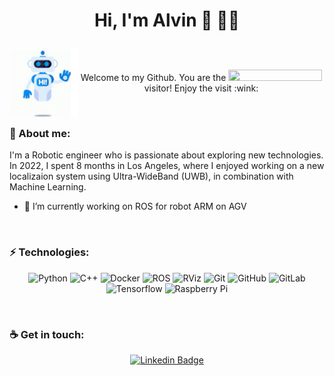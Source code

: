 # <p align="center"> Hi, I'm Alvin :call_me_hand: :man_technologist: </p>

<p align="center"> 
<a><img align="left" width="110" height="110" src="https://github.com/mataruzz/mataruzz/blob/main/GIF/robot-hi-robot.gif"></a> 
<br> <br> 
Welcome to my Github. You are the  <img src="https://profile-counter.glitch.me/mataruzz/count.svg" width = "150" height="18"/>  visitor! Enjoy the visit :wink:
</p> <br> 

### :speech_balloon: About me: 
I'm a Robotic engineer who is passionate about exploring new technologies. In 2022, I spent 8 months in Los Angeles, where I enjoyed working on a new localizaion system using Ultra-WideBand (UWB), in combination with Machine Learning. 
- 🎯 I’m currently working on ROS for robot ARM on AGV 
<br />


### :zap: Technologies:
<div align="center">

![Python](https://img.shields.io/badge/-Python-gold?style=flat-square&logo=Python)
![C++](https://img.shields.io/badge/-C++-00599C?style=flat-square&logo=c)
![Docker](https://img.shields.io/badge/-Docker-ECF0F1?style=flat-square&logo=docker)
![ROS](https://img.shields.io/badge/-ROS-grey?style=flat-square&logo=ROS)
![RViz](https://img.shields.io/badge/-RViz-1DA4FF?style=flat-square&logo=RViz)
![Git](https://img.shields.io/badge/-Git-black?style=flat-square&logo=git)
![GitHub](https://img.shields.io/badge/-GitHub-181717?style=flat-square&logo=github)
![GitLab](https://img.shields.io/badge/-GitLab-FCA121?style=flat-square&logo=gitlab)
![Tensorflow](https://img.shields.io/badge/-Tensorflow-F4F6F6?style=flat-square&logo=Tensorflow)
![Raspberry Pi](https://img.shields.io/badge/-Raspberry%20Pi-C51A4A?style=flat-square&logo=Raspberry-Pi)

</div>
<br> 

### :coffee: Get in touch:
<div align="center">

[![Linkedin Badge](https://img.shields.io/badge/-Alvin_Matarozzo-blue?style=flat-square&logo=Linkedin&logoColor=white&link=https://www.linkedin.com/in/alvin-matarozzo-21439b202/)](https://www.linkedin.com/in/alvin-matarozzo-21439b202/)

</div>


<!-- Top languages, for when I will upload projects> 
[![Top Langs](https://github-readme-stats-git-masterrstaa-rickstaa.vercel.app/api/top-langs/?username=mataruzz&theme=codeSTACKr)](https://github.com/anuraghazra/github-readme-stats)
<-->


<!--
**mataruzz/mataruzz** is a ✨ _special_ ✨ repository because its `README.md` (this file) appears on your GitHub profile.

Here are some ideas to get you started:

- 🔭 I’m currently working on ...

-->
